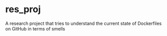 # res_proj
A research project that tries to understand the current state of Dockerfiles on GitHub in terms of smells

